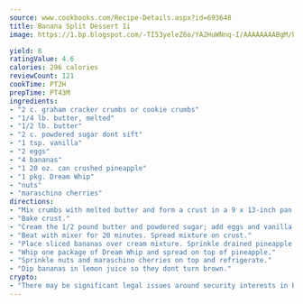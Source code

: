 ```yaml
---
source: www.cookbooks.com/Recipe-Details.aspx?id=693648
title: Banana Split Dessert Ii
image: https://1.bp.blogspot.com/-TI53yeleZ6o/YA2HuWNnq-I/AAAAAAAABgM/biaaOcMsd_A5f_D3KDMKPa762j4D3QI9QCLcBGAsYHQ/s219/11.png

yield: 8
ratingValue: 4.6
calories: 296 calories
reviewCount: 121
cookTime: PT2H
prepTime: PT43M
ingredients:
- "2 c. graham cracker crumbs or cookie crumbs"
- "1/4 lb. butter, melted"
- "1/2 lb. butter"
- "2 c. powdered sugar dont sift"
- "1 tsp. vanilla"
- "2 eggs"
- "4 bananas"
- "1 20 oz. can crushed pineapple"
- "1 pkg. Dream Whip"
- "nuts"
- "maraschino cherries"
directions:
- "Mix crumbs with melted butter and form a crust in a 9 x 13-inch pan."
- "Bake crust."
- "Cream the 1/2 pound butter and powdered sugar; add eggs and vanilla."
- "Beat with mixer for 20 minutes. Spread mixture on crust."
- "Place sliced bananas over cream mixture. Sprinkle drained pineapple over bananas."
- "Whip one package of Dream Whip and spread on top of pineapple."
- "Sprinkle nuts and maraschino cherries on top and refrigerate."
- "Dip bananas in lemon juice so they dont turn brown."
crypto:
- "There may be significant legal issues around security interests in Bitcoin."
---
```

